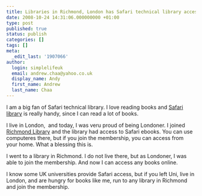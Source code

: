 ```yaml
---
title: Libraries in Richmond, London has Safari technical library access.
date: 2008-10-24 14:31:06.000000000 +01:00
type: post
published: true
status: publish
categories: []
tags: []
meta:
  _edit_last: '1907066'
author:
  login: simplelifeuk
  email: andrew.chaa@yahoo.co.uk
  display_name: Andy
  first_name: Andrew
  last_name: Chaa
---
```

<p>I am a big fan of Safari technical library. I love reading books and <a href="http://safari.informit.com/home">Safari library</a> is really handy, since I can read a lot of books.</p>
<p>I live in London,  and today, I was veru proud of being Londoner. I joined <a href="http://www.richmond.gov.uk/home/leisure_and_culture/libraries/247_internet_library/e_books_in_richmond_libraries.htm">Richmond Library</a> and the library had access to Safari ebooks. You can use computeres there, but if you join the membership, you can access from your home. What a blessing this is.</p>
<p>I went to a library in Richmond. I do not live there, but as Londoner, I was able to join the membership. And now I can access any books online.</p>
<p>I know some UK universities provide Safari access, but if you left Uni, live in London, and are hungry for books like me, run to any library in Richmond and join the membership.</p>
